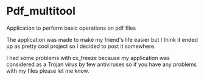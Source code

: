 # Pdf_multitool
Application to perform basic operations on pdf files

The application was made to make my friend's life easier but I think it ended up as pretty cool project so i decided to post it somewhere.

I had some problems with cx_freeze because my application was considered as a Trojan virus by few antiviruses so if you have any problems with my files please let me know.
